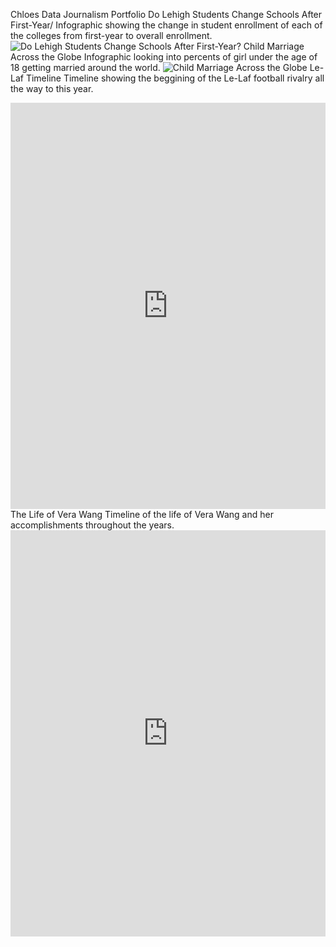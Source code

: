 Chloes Data Journalism Portfolio
Do Lehigh Students Change Schools After First-Year/
Infographic showing the change in student enrollment of each of the colleges from first-year to overall enrollment. 
![Do Lehigh Students Change Schools After First-Year?](https://github.com/noblechloe/noblechloe.github.io/blob/main/Do%20Lehigh%20Students%20Change%20Schools.jpg?raw=true)
Child Marriage Across the Globe 
Infographic looking into percents of girl under the age of 18 getting married around the world.
![Child Marriage Across the Globe](https://github.com/noblechloe/noblechloe.github.io/blob/main/Child%20Marriage.jpg?raw=true) 
Le-Laf Timeline
Timeline showing the beggining of the Le-Laf football rivalry all the way to this year.
<iframe src='https://cdn.knightlab.com/libs/timeline3/latest/embed/index.html?source=1atNIQ6QHt54A0axn66Q2ir511qRMwMdbXZGUNvSIgbg&font=Default&lang=en&initial_zoom=2&height=650' width='100%' height='650' webkitallowfullscreen mozallowfullscreen allowfullscreen frameborder='0'></iframe>
The Life of Vera Wang
Timeline of the life of Vera Wang and her accomplishments throughout the years.
<iframe src='https://cdn.knightlab.com/libs/timeline3/latest/embed/index.html?source=1aa5WWyJl8cRiMWQ5H61V0L7aJFxuhyjxdhB36XFqXY0&font=Default&lang=en&initial_zoom=2&height=650' width='100%' height='650' webkitallowfullscreen mozallowfullscreen allowfullscreen frameborder='0'></iframe> 
